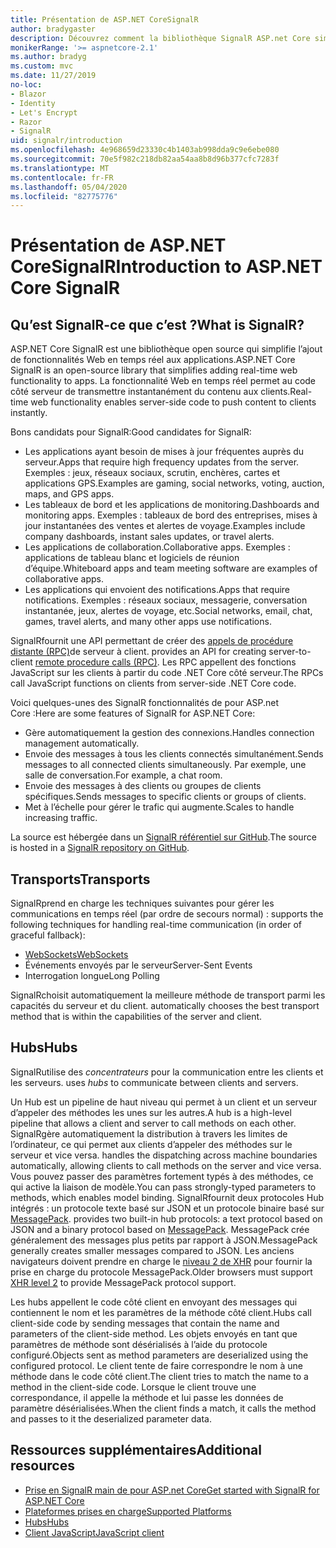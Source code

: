 ```yaml
---
title: Présentation de ASP.NET CoreSignalR
author: bradygaster
description: Découvrez comment la bibliothèque SignalR ASP.net Core simplifie l’ajout de fonctionnalités en temps réel aux applications.
monikerRange: '>= aspnetcore-2.1'
ms.author: bradyg
ms.custom: mvc
ms.date: 11/27/2019
no-loc:
- Blazor
- Identity
- Let's Encrypt
- Razor
- SignalR
uid: signalr/introduction
ms.openlocfilehash: 4e968659d23330c4b1403ab998dda9c9e6ebe080
ms.sourcegitcommit: 70e5f982c218db82aa54aa8b8d96b377cfc7283f
ms.translationtype: MT
ms.contentlocale: fr-FR
ms.lasthandoff: 05/04/2020
ms.locfileid: "82775776"
---
```

# <a name="introduction-to-aspnet-core-signalr"></a><span data-ttu-id="8f30d-103">Présentation de ASP.NET CoreSignalR</span><span class="sxs-lookup"><span data-stu-id="8f30d-103">Introduction to ASP.NET Core SignalR</span></span>

## <a name="what-is-signalr"></a><span data-ttu-id="8f30d-104">Qu’est SignalR-ce que c’est ?</span><span class="sxs-lookup"><span data-stu-id="8f30d-104">What is SignalR?</span></span>

<span data-ttu-id="8f30d-105">ASP.NET Core SignalR est une bibliothèque open source qui simplifie l’ajout de fonctionnalités Web en temps réel aux applications.</span><span class="sxs-lookup"><span data-stu-id="8f30d-105">ASP.NET Core SignalR is an open-source library that simplifies adding real-time web functionality to apps.</span></span> <span data-ttu-id="8f30d-106">La fonctionnalité Web en temps réel permet au code côté serveur de transmettre instantanément du contenu aux clients.</span><span class="sxs-lookup"><span data-stu-id="8f30d-106">Real-time web functionality enables server-side code to push content to clients instantly.</span></span>

<span data-ttu-id="8f30d-107">Bons candidats pour SignalR:</span><span class="sxs-lookup"><span data-stu-id="8f30d-107">Good candidates for SignalR:</span></span>

* <span data-ttu-id="8f30d-108">Les applications ayant besoin de mises à jour fréquentes auprès du serveur.</span><span class="sxs-lookup"><span data-stu-id="8f30d-108">Apps that require high frequency updates from the server.</span></span> <span data-ttu-id="8f30d-109">Exemples : jeux, réseaux sociaux, scrutin, enchères, cartes et applications GPS.</span><span class="sxs-lookup"><span data-stu-id="8f30d-109">Examples are gaming, social networks, voting, auction, maps, and GPS apps.</span></span>
* <span data-ttu-id="8f30d-110">Les tableaux de bord et les applications de monitoring.</span><span class="sxs-lookup"><span data-stu-id="8f30d-110">Dashboards and monitoring apps.</span></span> <span data-ttu-id="8f30d-111">Exemples : tableaux de bord des entreprises, mises à jour instantanées des ventes et alertes de voyage.</span><span class="sxs-lookup"><span data-stu-id="8f30d-111">Examples include company dashboards, instant sales updates, or travel alerts.</span></span>
* <span data-ttu-id="8f30d-112">Les applications de collaboration.</span><span class="sxs-lookup"><span data-stu-id="8f30d-112">Collaborative apps.</span></span> <span data-ttu-id="8f30d-113">Exemples : applications de tableau blanc et logiciels de réunion d’équipe.</span><span class="sxs-lookup"><span data-stu-id="8f30d-113">Whiteboard apps and team meeting software are examples of collaborative apps.</span></span>
* <span data-ttu-id="8f30d-114">Les applications qui envoient des notifications.</span><span class="sxs-lookup"><span data-stu-id="8f30d-114">Apps that require notifications.</span></span> <span data-ttu-id="8f30d-115">Exemples : réseaux sociaux, messagerie, conversation instantanée, jeux, alertes de voyage, etc.</span><span class="sxs-lookup"><span data-stu-id="8f30d-115">Social networks, email, chat, games, travel alerts, and many other apps use notifications.</span></span>

SignalR<span data-ttu-id="8f30d-116">fournit une API permettant de créer des [appels de procédure distante (RPC)](https://wikipedia.org/wiki/Remote_procedure_call)de serveur à client.</span><span class="sxs-lookup"><span data-stu-id="8f30d-116"> provides an API for creating server-to-client [remote procedure calls (RPC)](https://wikipedia.org/wiki/Remote_procedure_call).</span></span> <span data-ttu-id="8f30d-117">Les RPC appellent des fonctions JavaScript sur les clients à partir du code .NET Core côté serveur.</span><span class="sxs-lookup"><span data-stu-id="8f30d-117">The RPCs call JavaScript functions on clients from server-side .NET Core code.</span></span>

<span data-ttu-id="8f30d-118">Voici quelques-unes des SignalR fonctionnalités de pour ASP.net Core :</span><span class="sxs-lookup"><span data-stu-id="8f30d-118">Here are some features of SignalR for ASP.NET Core:</span></span>

* <span data-ttu-id="8f30d-119">Gère automatiquement la gestion des connexions.</span><span class="sxs-lookup"><span data-stu-id="8f30d-119">Handles connection management automatically.</span></span>
* <span data-ttu-id="8f30d-120">Envoie des messages à tous les clients connectés simultanément.</span><span class="sxs-lookup"><span data-stu-id="8f30d-120">Sends messages to all connected clients simultaneously.</span></span> <span data-ttu-id="8f30d-121">Par exemple, une salle de conversation.</span><span class="sxs-lookup"><span data-stu-id="8f30d-121">For example, a chat room.</span></span>
* <span data-ttu-id="8f30d-122">Envoie des messages à des clients ou groupes de clients spécifiques.</span><span class="sxs-lookup"><span data-stu-id="8f30d-122">Sends messages to specific clients or groups of clients.</span></span>
* <span data-ttu-id="8f30d-123">Met à l’échelle pour gérer le trafic qui augmente.</span><span class="sxs-lookup"><span data-stu-id="8f30d-123">Scales to handle increasing traffic.</span></span>

<span data-ttu-id="8f30d-124">La source est hébergée dans un [ SignalR référentiel sur GitHub](https://github.com/dotnet/AspNetCore/tree/master/src/SignalR).</span><span class="sxs-lookup"><span data-stu-id="8f30d-124">The source is hosted in a [SignalR repository on GitHub](https://github.com/dotnet/AspNetCore/tree/master/src/SignalR).</span></span>

## <a name="transports"></a><span data-ttu-id="8f30d-125">Transports</span><span class="sxs-lookup"><span data-stu-id="8f30d-125">Transports</span></span>

SignalR<span data-ttu-id="8f30d-126">prend en charge les techniques suivantes pour gérer les communications en temps réel (par ordre de secours normal) :</span><span class="sxs-lookup"><span data-stu-id="8f30d-126"> supports the following techniques for handling real-time communication (in order of graceful fallback):</span></span>

* [<span data-ttu-id="8f30d-127">WebSockets</span><span class="sxs-lookup"><span data-stu-id="8f30d-127">WebSockets</span></span>](https://tools.ietf.org/html/rfc7118)
* <span data-ttu-id="8f30d-128">Événements envoyés par le serveur</span><span class="sxs-lookup"><span data-stu-id="8f30d-128">Server-Sent Events</span></span>
* <span data-ttu-id="8f30d-129">Interrogation longue</span><span class="sxs-lookup"><span data-stu-id="8f30d-129">Long Polling</span></span>

SignalR<span data-ttu-id="8f30d-130">choisit automatiquement la meilleure méthode de transport parmi les capacités du serveur et du client.</span><span class="sxs-lookup"><span data-stu-id="8f30d-130"> automatically chooses the best transport method that is within the capabilities of the server and client.</span></span>

## <a name="hubs"></a><span data-ttu-id="8f30d-131">Hubs</span><span class="sxs-lookup"><span data-stu-id="8f30d-131">Hubs</span></span>

SignalR<span data-ttu-id="8f30d-132">utilise des *concentrateurs* pour la communication entre les clients et les serveurs.</span><span class="sxs-lookup"><span data-stu-id="8f30d-132"> uses *hubs* to communicate between clients and servers.</span></span>

<span data-ttu-id="8f30d-133">Un Hub est un pipeline de haut niveau qui permet à un client et un serveur d’appeler des méthodes les unes sur les autres.</span><span class="sxs-lookup"><span data-stu-id="8f30d-133">A hub is a high-level pipeline that allows a client and server to call methods on each other.</span></span> SignalR<span data-ttu-id="8f30d-134">gère automatiquement la distribution à travers les limites de l’ordinateur, ce qui permet aux clients d’appeler des méthodes sur le serveur et vice versa.</span><span class="sxs-lookup"><span data-stu-id="8f30d-134"> handles the dispatching across machine boundaries automatically, allowing clients to call methods on the server and vice versa.</span></span> <span data-ttu-id="8f30d-135">Vous pouvez passer des paramètres fortement typés à des méthodes, ce qui active la liaison de modèle.</span><span class="sxs-lookup"><span data-stu-id="8f30d-135">You can pass strongly-typed parameters to methods, which enables model binding.</span></span> SignalR<span data-ttu-id="8f30d-136">fournit deux protocoles Hub intégrés : un protocole texte basé sur JSON et un protocole binaire basé sur [MessagePack](https://msgpack.org/).</span><span class="sxs-lookup"><span data-stu-id="8f30d-136"> provides two built-in hub protocols: a text protocol based on JSON and a binary protocol based on [MessagePack](https://msgpack.org/).</span></span>  <span data-ttu-id="8f30d-137">MessagePack crée généralement des messages plus petits par rapport à JSON.</span><span class="sxs-lookup"><span data-stu-id="8f30d-137">MessagePack generally creates smaller messages compared to JSON.</span></span> <span data-ttu-id="8f30d-138">Les anciens navigateurs doivent prendre en charge le [niveau 2 de XHR](https://caniuse.com/#feat=xhr2) pour fournir la prise en charge du protocole MessagePack.</span><span class="sxs-lookup"><span data-stu-id="8f30d-138">Older browsers must support [XHR level 2](https://caniuse.com/#feat=xhr2) to provide MessagePack protocol support.</span></span>

<span data-ttu-id="8f30d-139">Les hubs appellent le code côté client en envoyant des messages qui contiennent le nom et les paramètres de la méthode côté client.</span><span class="sxs-lookup"><span data-stu-id="8f30d-139">Hubs call client-side code by sending messages that contain the name and parameters of the client-side method.</span></span> <span data-ttu-id="8f30d-140">Les objets envoyés en tant que paramètres de méthode sont désérialisés à l’aide du protocole configuré.</span><span class="sxs-lookup"><span data-stu-id="8f30d-140">Objects sent as method parameters are deserialized using the configured protocol.</span></span> <span data-ttu-id="8f30d-141">Le client tente de faire correspondre le nom à une méthode dans le code côté client.</span><span class="sxs-lookup"><span data-stu-id="8f30d-141">The client tries to match the name to a method in the client-side code.</span></span> <span data-ttu-id="8f30d-142">Lorsque le client trouve une correspondance, il appelle la méthode et lui passe les données de paramètre désérialisées.</span><span class="sxs-lookup"><span data-stu-id="8f30d-142">When the client finds a match, it calls the method and passes to it the deserialized parameter data.</span></span>

## <a name="additional-resources"></a><span data-ttu-id="8f30d-143">Ressources supplémentaires</span><span class="sxs-lookup"><span data-stu-id="8f30d-143">Additional resources</span></span>

* <span data-ttu-id="8f30d-144">[Prise en SignalR main de pour ASP.net Core](xref:tutorials/signalr)</span><span class="sxs-lookup"><span data-stu-id="8f30d-144">[Get started with SignalR for ASP.NET Core](xref:tutorials/signalr)</span></span>
* [<span data-ttu-id="8f30d-145">Plateformes prises en charge</span><span class="sxs-lookup"><span data-stu-id="8f30d-145">Supported Platforms</span></span>](xref:signalr/supported-platforms)
* [<span data-ttu-id="8f30d-146">Hubs</span><span class="sxs-lookup"><span data-stu-id="8f30d-146">Hubs</span></span>](xref:signalr/hubs)
* [<span data-ttu-id="8f30d-147">Client JavaScript</span><span class="sxs-lookup"><span data-stu-id="8f30d-147">JavaScript client</span></span>](xref:signalr/javascript-client)

